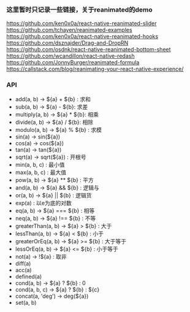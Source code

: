 ### 这里暂时只记录一些链接，关于reanimated的demo
https://github.com/ken0x0a/react-native-reanimated-slider
https://github.com/tchayen/reanimated-examples
https://github.com/ken0x0a/react-native-reanimated-hooks
https://github.com/dsznajder/Drag-and-DropRN
https://github.com/osdnk/react-native-reanimated-bottom-sheet
https://github.com/wcandillon/react-native-redash
https://github.com/JonnyBurger/reanimated-formula
https://callstack.com/blog/reanimating-your-react-native-experience/


### API
- add(a, b) -> ${a} + ${b} : 求和
- sub(a, b) -> ${a} - ${b}: 求差
- multiply(a, b) -> ${a} * ${b}: 相乘
- divide(a, b) -> ${a} / ${b}: 相除
- modulo(a, b)	-> ${a} % ${b} : 求模
- sin(a) -> sin(${a})
- cos(a) -> cos(${a})
- tan(a) -> tan(${a})
- sqrt(a) -> sqrt(${a}) : 开根号
- min(a, b, c) : 最小值
- max(a, b, c) : 最大值
- pow(a, b) -> ${a} ** ${b} : 平方
- and(a, b)	 -> ${a} && ${b} : 逻辑与
- or(a, b) -> ${a} || ${b} : 逻辑货
- exp(a) : 以e为底的对数
- eq(a, b)	-> ${a} === ${b} : 相等
- neq(a, b)	-> ${a} !== ${b} : 不等
- greaterThan(a, b) -> ${a} > ${b} : 大于
- lessThan(a, b) -> ${a} < ${b} : 小于
- greaterOrEq(a, b) -> ${a} >= ${b} : 大于等于
- lessOrEq(a, b) -> ${a} <= ${b} : 小于等于
- not(a) -> !${a} : 取非
- diff(a)
- acc(a)	
- defined(a)	
- cond(a, b) -> ${a} ? ${b} : 0
- cond(a, b, c)	-> ${a} ? ${b} : ${c}
- concat(a, 'deg')	-> deg(${a})
- set(a, b)	

